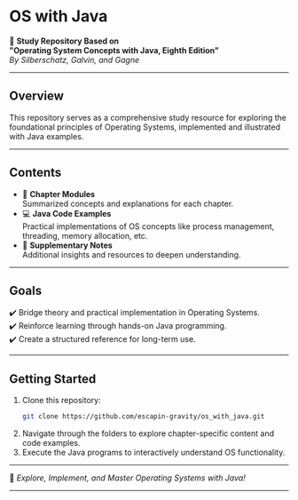 # **OS with Java**  

📘 **Study Repository Based on**  
**"Operating System Concepts with Java, Eighth Edition"**  
_By Silberschatz, Galvin, and Gagne_

---

## **Overview**  

This repository serves as a comprehensive study resource for exploring the foundational principles of Operating Systems, implemented and illustrated with Java examples.  

---

## **Contents**  

- 📂 **Chapter Modules**  
  Summarized concepts and explanations for each chapter.  
- 💻 **Java Code Examples**  
  Practical implementations of OS concepts like process management, threading, memory allocation, etc.  
- 📑 **Supplementary Notes**  
  Additional insights and resources to deepen understanding.

---

## **Goals**  

✔️ Bridge theory and practical implementation in Operating Systems.  
✔️ Reinforce learning through hands-on Java programming.  
✔️ Create a structured reference for long-term use.  

---

## **Getting Started**  

1. Clone this repository:  
   ```bash  
   git clone https://github.com/escapin-gravity/os_with_java.git  
   ```  
2. Navigate through the folders to explore chapter-specific content and code examples.  
3. Execute the Java programs to interactively understand OS functionality.
---

🚀 _Explore, Implement, and Master Operating Systems with Java!_

---
